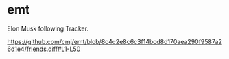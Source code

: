 # emt
Elon Musk following Tracker.

https://github.com/cmj/emt/blob/8c4c2e8c6c3f14bcd8d170aea290f9587a26d1e4/friends.diff#L1-L50
